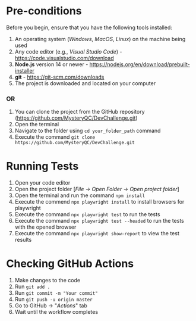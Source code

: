 # Pre-conditions
Before you begin, ensure that you have the following tools installed:

1. An operating system (*Windows*, *MacOS*, *Linux*) on the machine being used
2. Any code editor (e.g., *Visual Studio Code*) - https://code.visualstudio.com/download
3. **Node.js** version 14 or newer - https://nodejs.org/en/download/prebuilt-installer
4. **git** - https://git-scm.com/downloads
5. The project is downloaded and located on your computer
### OR
1. You can clone the project from the GitHub repository (https://github.com/MysteryQC/DevChallenge.git)
2. Open the terminal
3. Navigate to the folder using `cd your_folder_path` command
4. Execute the command `git clone https://github.com/MysteryQC/DevChallenge.git`

# Running Tests
1. Open your code editor
2. Open the project folder [*File -> Open Folder -> Open project folder*]
3. Open the terminal and run the command `npm install`
5. Execute the commend `npx playwright install` to install browsers for playwright
6. Execute the command `npx playwright test` to run the tests
7. Execute the command `npx playwright test --headed` to run the tests with the opened browser
8. Execute the command `npx playwright show-report` to view the test results

# Checking GitHub Actions
1. Make changes to the code
2. Run `git add .`
3. Run `git commit -m "Your commit"`
4. Run `git push -u origin master`
5. Go to GitHub -> "*Actions*" tab
6. Wait until the workflow completes